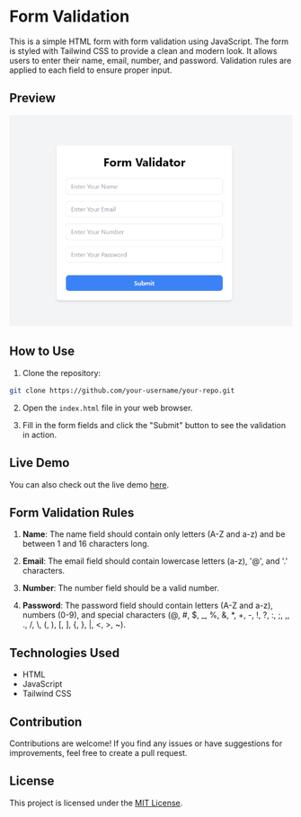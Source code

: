 # Form Validation 

This is a simple HTML form with form validation using JavaScript. The form is styled with Tailwind CSS to provide a clean and modern look. It allows users to enter their name, email, number, and password. Validation rules are applied to each field to ensure proper input.

## Preview

![Form Validation](Preview.png)

## How to Use

1. Clone the repository:

```bash
git clone https://github.com/your-username/your-repo.git
```

2. Open the `index.html` file in your web browser.

3. Fill in the form fields and click the "Submit" button to see the validation in action.

## Live Demo

You can also check out the live demo [here](https://github.com/Mdwaseel/Form-validator.git).

## Form Validation Rules

1. **Name**: The name field should contain only letters (A-Z and a-z) and be between 1 and 16 characters long.

2. **Email**: The email field should contain lowercase letters (a-z), '@', and '.' characters.

3. **Number**: The number field should be a valid number.

4. **Password**: The password field should contain letters (A-Z and a-z), numbers (0-9), and special characters (@, #, $, _, %, &, *, +, -, !, ?, :, ;, ,, ., /, \\, (, ), [, ], {, }, |, <, >, ~).

## Technologies Used

- HTML
- JavaScript
- Tailwind CSS

## Contribution

Contributions are welcome! If you find any issues or have suggestions for improvements, feel free to create a pull request.

## License

This project is licensed under the [MIT License](LICENSE).
